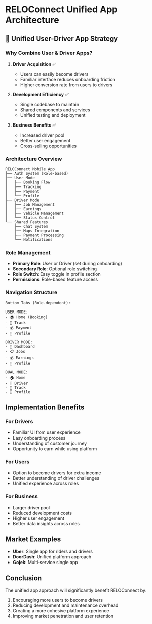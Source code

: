 # RELOConnect Unified App Architecture

## 🎯 Unified User-Driver App Strategy

### Why Combine User & Driver Apps?

1. **Driver Acquisition** ✅
   - Users can easily become drivers
   - Familiar interface reduces onboarding friction
   - Higher conversion rate from users to drivers

2. **Development Efficiency** ✅
   - Single codebase to maintain
   - Shared components and services
   - Unified testing and deployment

3. **Business Benefits** ✅
   - Increased driver pool
   - Better user engagement
   - Cross-selling opportunities

### Architecture Overview

```
RELOConnect Mobile App
├── Auth System (Role-based)
├── User Mode
│   ├── Booking Flow
│   ├── Tracking
│   ├── Payment
│   └── Profile
├── Driver Mode
│   ├── Job Management
│   ├── Earnings
│   ├── Vehicle Management
│   └── Status Control
└── Shared Features
    ├── Chat System
    ├── Maps Integration
    ├── Payment Processing
    └── Notifications
```

### Role Management

- **Primary Role**: User or Driver (set during onboarding)
- **Secondary Role**: Optional role switching
- **Role Switch**: Easy toggle in profile section
- **Permissions**: Role-based feature access

### Navigation Structure

```
Bottom Tabs (Role-dependent):

USER MODE:
- 🏠 Home (Booking)
- 📍 Track
- 💰 Payment
- 👤 Profile

DRIVER MODE:  
- 🚗 Dashboard
- 📋 Jobs
- 💰 Earnings
- 👤 Profile

DUAL MODE:
- 🏠 Home
- 🚗 Driver
- 📍 Track
- 👤 Profile
```

## Implementation Benefits

### For Drivers

- Familiar UI from user experience
- Easy onboarding process
- Understanding of customer journey
- Opportunity to earn while using platform

### For Users

- Option to become drivers for extra income
- Better understanding of driver challenges
- Unified experience across roles

### For Business

- Larger driver pool
- Reduced development costs
- Higher user engagement
- Better data insights across roles

## Market Examples

- **Uber**: Single app for riders and drivers
- **DoorDash**: Unified platform approach
- **Gojek**: Multi-service single app

## Conclusion

The unified app approach will significantly benefit RELOConnect by:

1. Encouraging more users to become drivers
2. Reducing development and maintenance overhead
3. Creating a more cohesive platform experience
4. Improving market penetration and user retention
